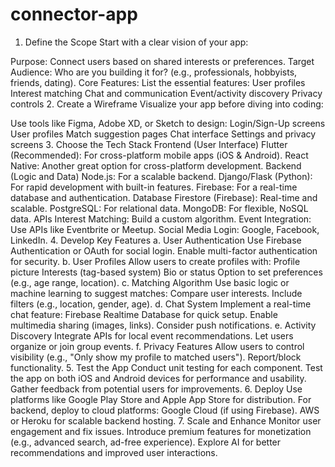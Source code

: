 # connector-app
1. Define the Scope
Start with a clear vision of your app:

Purpose: Connect users based on shared interests or preferences.
Target Audience: Who are you building it for? (e.g., professionals, hobbyists, friends, dating).
Core Features: List the essential features:
User profiles
Interest matching
Chat and communication
Event/activity discovery
Privacy controls
2. Create a Wireframe
Visualize your app before diving into coding:

Use tools like Figma, Adobe XD, or Sketch to design:
Login/Sign-Up screens
User profiles
Match suggestion pages
Chat interface
Settings and privacy screens
3. Choose the Tech Stack
Frontend (User Interface)
Flutter (Recommended): For cross-platform mobile apps (iOS & Android).
React Native: Another great option for cross-platform development.
Backend (Logic and Data)
Node.js: For a scalable backend.
Django/Flask (Python): For rapid development with built-in features.
Firebase: For a real-time database and authentication.
Database
Firestore (Firebase): Real-time and scalable.
PostgreSQL: For relational data.
MongoDB: For flexible, NoSQL data.
APIs
Interest Matching: Build a custom algorithm.
Event Integration: Use APIs like Eventbrite or Meetup.
Social Media Login: Google, Facebook, LinkedIn.
4. Develop Key Features
a. User Authentication
Use Firebase Authentication or OAuth for social login.
Enable multi-factor authentication for security.
b. User Profiles
Allow users to create profiles with:
Profile picture
Interests (tag-based system)
Bio or status
Option to set preferences (e.g., age range, location).
c. Matching Algorithm
Use basic logic or machine learning to suggest matches:
Compare user interests.
Include filters (e.g., location, gender, age).
d. Chat System
Implement a real-time chat feature:
Firebase Realtime Database for quick setup.
Enable multimedia sharing (images, links).
Consider push notifications.
e. Activity Discovery
Integrate APIs for local event recommendations.
Let users organize or join group events.
f. Privacy Features
Allow users to control visibility (e.g., "Only show my profile to matched users").
Report/block functionality.
5. Test the App
Conduct unit testing for each component.
Test the app on both iOS and Android devices for performance and usability.
Gather feedback from potential users for improvements.
6. Deploy
Use platforms like Google Play Store and Apple App Store for distribution.
For backend, deploy to cloud platforms:
Google Cloud (if using Firebase).
AWS or Heroku for scalable backend hosting.
7. Scale and Enhance
Monitor user engagement and fix issues.
Introduce premium features for monetization (e.g., advanced search, ad-free experience).
Explore AI for better recommendations and improved user interactions.
